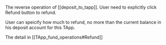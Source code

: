 The reverse operation of [[deposit_to_tapp]].
User need to explicitly click Refund button to refund.

User can speicify how much to refund, no more than the current balance in his deposit account for this TApp.

The detail in [[TApp_fund_operations#Refund]]
